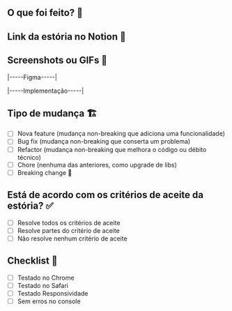 ## O que foi feito? 📝

<!-- explicação do que foi feito -->

## Link da estória no Notion 🔗

<!-- cole o link do trello -->

## Screenshots ou GIFs 📸

|-----Figma-----|

|-----Implementação-----|

## Tipo de mudança 🏗

- [ ] Nova feature (mudança non-breaking que adiciona uma funcionalidade)
- [ ] Bug fix (mudança non-breaking que conserta um problema)
- [ ] Refactor (mudança non-breaking que melhora o código ou débito técnico)
- [ ] Chore (nenhuma das anteriores, como upgrade de libs)
- [ ] Breaking change 🚨

## Está de acordo com os critérios de aceite da estória? ✅

- [ ] Resolve todos os critérios de aceite
- [ ] Resolve partes do critério de aceite
- [ ] Não resolve nenhum critério de aceite

## Checklist 🧐

- [ ] Testado no Chrome
- [ ] Testado no Safari
- [ ] Testado Responsividade
- [ ] Sem erros no console
